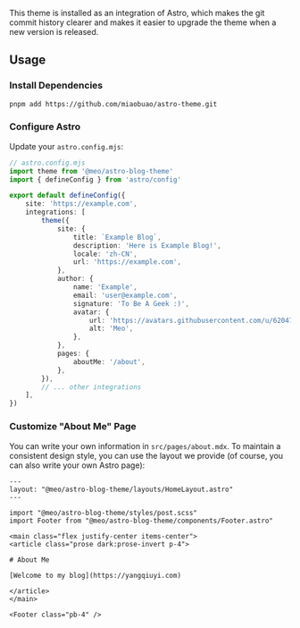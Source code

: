 This theme is installed as an integration of Astro, which makes the git commit history clearer and makes it easier to upgrade the theme when a new version is released.

## Usage

### Install Dependencies

```sh
pnpm add https://github.com/miaobuao/astro-theme.git
```

### Configure Astro

Update your `astro.config.mjs`:

```ts
// astro.config.mjs
import theme from '@meo/astro-blog-theme'
import { defineConfig } from 'astro/config'

export default defineConfig({
	site: 'https://example.com',
	integrations: [
		theme({
			site: {
				title: `Example Blog`,
				description: 'Here is Example Blog!',
				locale: 'zh-CN',
				url: 'https://example.com',
			},
			author: {
				name: 'Example',
				email: 'user@example.com',
				signature: 'To Be A Geek :)',
				avatar: {
					url: 'https://avatars.githubusercontent.com/u/62047803?v=4',
					alt: 'Meo',
				},
			},
			pages: {
				aboutMe: '/about',
			},
		}),
        // ... other integrations
	],
})
```

### Customize "About Me" Page

You can write your own information in `src/pages/about.mdx`. To maintain a consistent design style, you can use the layout we provide (of course, you can also write your own Astro page):

```mdx
---
layout: "@meo/astro-blog-theme/layouts/HomeLayout.astro"
---

import "@meo/astro-blog-theme/styles/post.scss"
import Footer from "@meo/astro-blog-theme/components/Footer.astro"

<main class="flex justify-center items-center">
<article class="prose dark:prose-invert p-4">

# About Me

[Welcome to my blog](https://yangqiuyi.com)

</article>
</main>

<Footer class="pb-4" />
